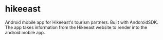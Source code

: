 # hikeeast

Android mobile app for Hikeeast's tourism partners. Built with AndoroidSDK. The app takes information from the Hikeeast website to render into the android mobile app.
